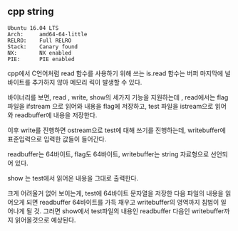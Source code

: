 cpp string 
-----------
```
Ubuntu 16.04 LTS
Arch:     amd64-64-little
RELRO:    Full RELRO
Stack:    Canary found
NX:       NX enabled
PIE:      PIE enabled
```
cpp에서 C언어처럼 read 함수를 사용하기 위해 쓰는 is.read 함수는 버퍼 마지막에 널바이트를
추가하지 않아 메모리 릭이 발생할 수 있다. 

바이너리를 보면, read , write, show의 세가지 기능을 지원하는데 , 
read에서는 flag파일을 ifstream 으로 읽어와 내용을 flag에 저장하고, 
test 파일을 istream으로 읽어와 readbuffer에 내용을 저장한다. 

이후 write를 진행하면 ostream으로 test에 대해 쓰기를 진행하는데, 
writebuffer에 표준입력으로 입력한 값들이 들어간다. 

readbuffer는 64바이트, flag도 64바이트, writebuffer는 string 자료형으로 선언되어 있다. 

show 는 test에서 읽어온 내용을 그대로 출력한다. 

크게 어려울거 없어 보이는게, test에 64바이트 문자열을 저장한 다음 
파일의 내용을 읽어오게 되면
readbuffer 64바이트를 가득 채우고 writebuffer의 영역까지 침범이 일어나게 될 것. 
그러면 show에서 test파일의 내용인 readbuffer 다음인 writebuffer까지 읽어올것으로 예상된다. 
